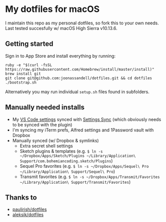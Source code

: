 # My dotfiles for macOS

I maintain this repo as my personal dotfiles, so fork this to your own needs. Last tested succesfully w/ macOS High Sierra v10.13.6. 

## Getting started

Sign in to App Store and install everything by running:

```
ruby -e "$(curl -fsSL https://raw.githubusercontent.com/Homebrew/install/master/install)"
brew install git
git clone git@github.com:joonassandell/dotfiles.git && cd dotfiles
./bootstrap.sh
```

Alternatively you may run individual `setup.sh` files found in subfolders.

## Manually needed installs

* My [VS Code settings](https://gist.github.com/joonassandell/379b80eee8560b28b45ddcbe407fbee2) synced with [Settings Sync](https://marketplace.visualstudio.com/items?itemName=Shan.code-settings-sync) (which obviously needs to be synced with the plugin)
* I'm syncing my iTerm prefs, Alfred settings and 1Password vault with Dropbox
* Manually synced (w/ Dropbox & symlinks)
    - Extra secret shell settings
    - Sketch plugins & templates (e.g. `$ ln -s ~/Dropbox/Apps/Sketch/Plugins ~/Library/Application\ Support/com.bohemiancoding.sketch/Plugins`)
    - Sequel Pro favorites (e.g. `$ ln -s ~/Dropbox/Apps/Sequel\ Pro ~/Library/Application\ Support/Sequel\ Pro`)
    - Transmit favorites (e.g. `$ ln -s ~/Dropbox/Apps/Transmit/Favorites ~/Library/Application\ Support/Transmit/Favorites`)

## Thanks to

* [paulirish/dotfiles](https://github.com/paulirish/dotfiles)
* [aleksik/dotfiles](https://github.com/aleksik/dotfiles)

